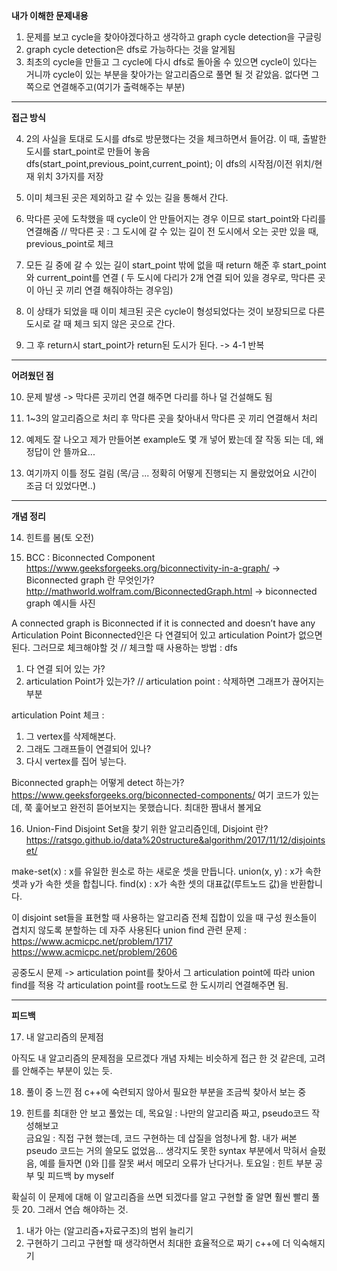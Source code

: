 **내가 이해한 문제내용**

1. 문제를 보고 cycle을 찾아야겠다하고 생각하고 graph cycle detection을 구글링
2. graph cycle detection은 dfs로 가능하다는 것을 알게됨
3. 최초의 cycle을 만들고 그 cycle에 다시 dfs로 돌아올 수 있으면 cycle이 있다는 거니까
 cycle이 있는 부분을 찾아가는 알고리즘으로 풀면 될 것 같았음. 없다면 그쪽으로 연결해주고(여기가 출력해주는 부분)
 <hr/>
 
**접근 방식**

4. 2의 사실을 토대로 도시를 dfs로 방문했다는 것을 체크하면서 들어감. 이 때, 출발한 도시를 start_point로 만들어 놓음 
dfs(start_point,previous_point,current_point); 이 dfs의 시작점/이전 위치/현재 위치 3가지를 저장 
 
5. 이미 체크된 곳은 제외하고 갈 수 있는 길을 통해서 간다.

6. 막다른 곳에 도착했을 때 cycle이 안 만들어지는 경우 이므로 start_point와 다리를 연결해줌
// 막다른 곳 : 그 도시에 갈 수 있는 길이 전 도시에서 오는 곳만 있을 때, previous_point로 체크

7. 모든 길 중에 갈 수 있는 길이 start_point 밖에 없을 때 return 해준 후 start_point와 current_point를 연결 
( 두 도시에 다리가 2개 연결 되어 있을 경우로, 막다른 곳이 아닌 곳 끼리 연결 해줘야하는 경우임) 

8. 이 상태가 되었을 때 이미 체크된 곳은 cycle이 형성되었다는 것이 보장되므로 다른 도시로 갈 때 체크 되지 않은 곳으로 간다.

9. 그 후 return시 start_point가 return된 도시가 된다.  -> 4-1 반복
 <hr/>
 
**어려웠던 점**

10. 문제 발생 -> 막다른 곳끼리 연결 해주면 다리를 하나 덜 건설해도 됨
11. 1~3의 알고리즘으로 처리 후 막다른 곳을 찾아내서 막다른 곳 끼리 연결해서 처리 

12. 예제도 잘 나오고 제가 만들어본 example도 몇 개 넣어 봤는데 잘 작동 되는 데, 왜 정답이 안 뜰까요...
13. 여기까지 이틀 정도 걸림 (목/금 ... 정확히 어떻게 진행되는 지 몰랐었어요 시간이 조금 더 있었다면..)
<hr/>

**개념 정리**

14. 힌트를 봄(토 오전)

15.  BCC : Biconnected Component
https://www.geeksforgeeks.org/biconnectivity-in-a-graph/
-> Biconnected graph 란 무엇인가?
http://mathworld.wolfram.com/BiconnectedGraph.html 
-> biconnected graph 예시들 사진

A connected graph is Biconnected if it is connected and doesn’t have any Articulation Point
Biconnected인은 다 연결되어 있고 articulation Point가 없으면 된다. 
그러므로 체크해야할 것  // 체크할 때 사용하는 방법 : dfs

1. 다 연결 되어 있는 가? 
2. articulation Point가 있는가? // articulation point : 삭제하면 그래프가 끊어지는 부분

articulation Point 체크 : 
1. 그 vertex를 삭제해본다.
2. 그래도 그래프들이 연결되어 있나?
3. 다시 vertex를 집어 넣는다. 


 Biconnected graph는 어떻게 detect 하는가?
https://www.geeksforgeeks.org/biconnected-components/
여기 코드가 있는 데, 쭉 훑어보고 완전히 뜯어보지는 못했습니다. 최대한 짬내서 볼게요

16. Union-Find
Disjoint Set을 찾기 위한 알고리즘인데,
Disjoint 란? https://ratsgo.github.io/data%20structure&algorithm/2017/11/12/disjointset/
 
make-set(x) : x를 유일한 원소로 하는 새로운 셋을 만듭니다.
union(x, y) : x가 속한 셋과 y가 속한 셋을 합칩니다.
find(x) : x가 속한 셋의 대표값(루트노드 값)을 반환합니다.

이 disjoint set들을 표현할 때 사용하는 알고리즘 
전체 집합이 있을 때 구성 원소들이 겹치지 않도록 분할하는 데 자주 사용된다
union find 관련 문제 :
https://www.acmicpc.net/problem/1717
https://www.acmicpc.net/problem/2606


공중도시 문제 -> articulation point를 찾아서 그 articulation point에 따라 union find를 적용 
각 articulation point를 root노드로 한 도시끼리 연결해주면 됨.

<hr/>

**피드백**

17. 내 알고리즘의 문제점

아직도 내 알고리즘의 문제점을 모르겠다
개념 자체는 비슷하게 접근 한 것 같은데, 고려를 안해주는 부분이 있는 듯.

18. 풀이 중 느낀 점
c++에 숙련되지 않아서 필요한 부분을 조금씩 찾아서 보는 중 

19. 힌트를 최대한 안 보고 풀었는 데,
목요일 : 나만의 알고리즘 짜고, pseudo코드 작성해보고   
금요일 : 직접 구현 했는데, 코드 구현하는 데 삽질을 엄청나게 함. 내가 써본 pseudo 코드는 거의 쓸모도 없었음... 
생각지도 못한 syntax 부분에서 막혀서 슬펐음, 예를 들자면 ()와 []를 잘못 써서 메모리 오류가 난다거나.
토요일 : 힌트 부분 공부 및 피드백 by myself

확실히 이 문제에 대해 이 알고리즘을 쓰면 되겠다를 알고 구현할 줄 알면 훨씬 빨리 풀듯
20. 그래서 연습 해야하는 것. 
1. 내가 아는 (알고리즘+자료구조)의 범위 늘리기 
2. 구현하기 그리고 구현할 때 생각하면서 최대한 효율적으로 짜기 c++에 더 익숙해지기 
